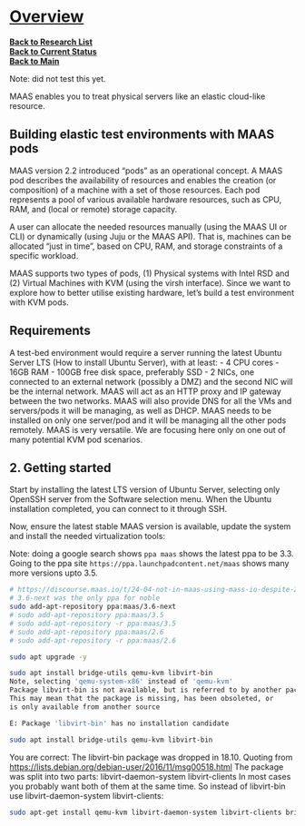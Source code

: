 # **[Overview](https://maas.io/tutorials/create-kvm-pods-with-maas#1-overview)**

**[Back to Research List](../../../research_list.md)**\
**[Back to Current Status](../../../../development/status/weekly/current_status.md)**\
**[Back to Main](../../../../README.md)**

Note: did not test this yet.

MAAS enables you to treat physical servers like an elastic cloud-like resource.

## Building elastic test environments with MAAS pods

MAAS version 2.2 introduced “pods” as an operational concept. A MAAS pod describes the availability of resources and enables the creation (or composition) of a machine with a set of those resources. Each pod represents a pool of various available hardware resources, such as CPU, RAM, and (local or remote) storage capacity.

A user can allocate the needed resources manually (using the MAAS UI or CLI) or dynamically (using Juju or the MAAS API). That is, machines can be allocated “just in time”, based on CPU, RAM, and storage constraints of a specific workload.

MAAS supports two types of pods, (1) Physical systems with Intel RSD and (2) Virtual Machines with KVM (using the virsh interface). Since we want to explore how to better utilise existing hardware, let’s build a test environment with KVM pods.

## Requirements

A test-bed environment would require a server running the latest Ubuntu Server LTS (How to install Ubuntu Server), with at least: - 4 CPU cores - 16GB RAM - 100GB free disk space, preferably SSD - 2 NICs, one connected to an external network (possibly a DMZ) and the second NIC will be the internal network. MAAS will act as an HTTP proxy and IP gateway between the two networks. MAAS will also provide DNS for all the VMs and servers/pods it will be managing, as well as DHCP. MAAS needs to be installed on only one server/pod and it will be managing all the other pods remotely. MAAS is very versatile. We are focusing here only on one out of many potential KVM pod scenarios.

## 2. Getting started

Start by installing the latest LTS version of Ubuntu Server, selecting only OpenSSH server from the Software selection menu. When the Ubuntu installation completed, you can connect to it through SSH.

Now, ensure the latest stable MAAS version is available, update the system and install the needed virtualization tools:

Note: doing a google search shows `ppa maas` shows the latest ppa to be 3.3.
Going to the ppa site `https://ppa.launchpadcontent.net/maas` shows many more versions upto 3.5.

```bash
# https://discourse.maas.io/t/24-04-not-in-maas-using-mass-io-despite-24-04-being-in-stable-amd64/8174/7
# 3.6-next was the only ppa for noble
sudo add-apt-repository ppa:maas/3.6-next
# sudo add-apt-repository ppa:maas/3.5
# sudo add-apt-repository -r ppa:maas/3.5
# sudo add-apt-repository ppa:maas/2.6  
# sudo add-apt-repository -r ppa:maas/2.6

sudo apt upgrade -y

sudo apt install bridge-utils qemu-kvm libvirt-bin
Note, selecting 'qemu-system-x86' instead of 'qemu-kvm'
Package libvirt-bin is not available, but is referred to by another package.
This may mean that the package is missing, has been obsoleted, or
is only available from another source

E: Package 'libvirt-bin' has no installation candidate

sudo apt install bridge-utils qemu-kvm libvirt-bin

```

You are correct: The libvirt-bin package was dropped in 18.10.
Quoting from https://lists.debian.org/debian-user/2016/11/msg00518.html
The package was split into two parts:
libvirt-daemon-system
libvirt-clients
In most cases you probably want both of them at the same time.
So instead of libvirt-bin use libvirt-daemon-system libvirt-clients:

```bash
sudo apt-get install qemu-kvm libvirt-daemon-system libvirt-clients bridge-utils
```